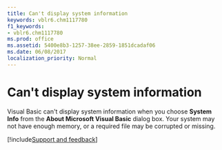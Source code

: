 ```yaml
---
title: Can't display system information
keywords: vblr6.chm1117780
f1_keywords:
- vblr6.chm1117780
ms.prod: office
ms.assetid: 5400e8b3-1257-38ee-2859-1851dcadaf06
ms.date: 06/08/2017
localization_priority: Normal
---
```



# Can't display system information

Visual Basic can't display system information when you choose **System Info** from the **About Microsoft Visual Basic** dialog box. Your system may not have enough memory, or a required file may be corrupted or missing.

[!include[Support and feedback](~/includes/feedback-boilerplate.md)]